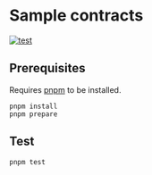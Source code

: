 # Sample contracts

[![test](https://github.com/SIVIRA/sample-contracts/actions/workflows/test.yaml/badge.svg)](https://github.com/SIVIRA/sample-contracts/actions/workflows/test.yaml)

## Prerequisites

Requires [pnpm](https://pnpm.io) to be installed.

```
pnpm install
pnpm prepare
```

## Test

```
pnpm test
```
